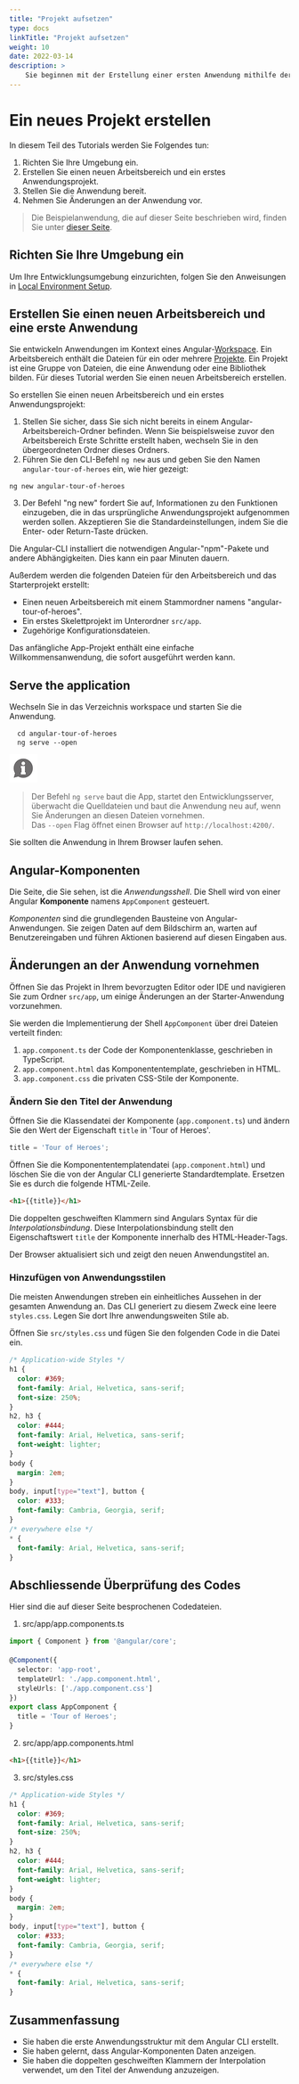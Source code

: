 ```yaml
---
title: "Projekt aufsetzen"
type: docs
linkTitle: "Projekt aufsetzen"
weight: 10
date: 2022-03-14
description: >
    Sie beginnen mit der Erstellung einer ersten Anwendung mithilfe der Angular CLI. Im Laufe dieses Tutorials werden Sie diese Startanwendung modifizieren und erweitern, um die Anwendung Tour of Heroes zu erstellen.
---
```


# Ein neues Projekt erstellen

In diesem Teil des Tutorials werden Sie Folgendes tun:

1. Richten Sie Ihre Umgebung ein.
2. Erstellen Sie einen neuen Arbeitsbereich und ein erstes Anwendungsprojekt.
3. Stellen Sie die Anwendung bereit.
4. Nehmen Sie Änderungen an der Anwendung vor.


> Die Beispielanwendung, die auf dieser Seite beschrieben wird, finden Sie unter [dieser Seite](https://angular.io/generated/live-examples/toh-pt0/stackblitz.html).

## Richten Sie Ihre Umgebung ein

Um Ihre Entwicklungsumgebung einzurichten, folgen Sie den Anweisungen in [Local Environment Setup](https://angular.io/guide/setup-local).


## Erstellen Sie einen neuen Arbeitsbereich und eine erste Anwendung

Sie entwickeln Anwendungen im Kontext eines Angular-[Workspace](https://angular.io/guide/glossary#workspace). Ein Arbeitsbereich enthält die Dateien für ein oder mehrere [Projekte](https://angular.io/guide/glossary#project). Ein Projekt ist eine Gruppe von Dateien, die eine Anwendung oder eine Bibliothek bilden. Für dieses Tutorial werden Sie einen neuen Arbeitsbereich erstellen.

So erstellen Sie einen neuen Arbeitsbereich und ein erstes Anwendungsprojekt:

  1. Stellen Sie sicher, dass Sie sich nicht bereits in einem Angular-Arbeitsbereich-Ordner befinden. Wenn Sie beispielsweise zuvor den Arbeitsbereich Erste Schritte erstellt haben, wechseln Sie in den übergeordneten Ordner dieses Ordners.
  2. Führen Sie den CLI-Befehl `ng new` aus und geben Sie den Namen `angular-tour-of-heroes` ein, wie hier gezeigt:

```
ng new angular-tour-of-heroes
```

  3. Der Befehl "ng new" fordert Sie auf, Informationen zu den Funktionen einzugeben, die in das ursprüngliche Anwendungsprojekt aufgenommen werden sollen. Akzeptieren Sie die Standardeinstellungen, indem Sie die Enter- oder Return-Taste drücken.

Die Angular-CLI installiert die notwendigen Angular-"npm"-Pakete und andere Abhängigkeiten. Dies kann ein paar Minuten dauern.

Außerdem werden die folgenden Dateien für den Arbeitsbereich und das Starterprojekt erstellt:

  * Einen neuen Arbeitsbereich mit einem Stammordner namens "angular-tour-of-heroes".
  * Ein erstes Skelettprojekt im Unterordner `src/app`.
  * Zugehörige Konfigurationsdateien.

Das anfängliche App-Projekt enthält eine einfache Willkommensanwendung, die sofort ausgeführt werden kann.

## Serve the application

Wechseln Sie in das Verzeichnis workspace und starten Sie die Anwendung.

```
  cd angular-tour-of-heroes
  ng serve --open
```

![asset](/images/hint.png)

> Der Befehl `ng serve` baut die App, startet den Entwicklungsserver,
überwacht die Quelldateien und baut die Anwendung neu auf, wenn Sie Änderungen an diesen Dateien vornehmen.\
Das `--open` Flag öffnet einen Browser auf `http://localhost:4200/`.


Sie sollten die Anwendung in Ihrem Browser laufen sehen.

## Angular-Komponenten

Die Seite, die Sie sehen, ist die _Anwendungsshell_.
Die Shell wird von einer Angular **Komponente** namens `AppComponent` gesteuert.

_Komponenten_ sind die grundlegenden Bausteine von Angular-Anwendungen.
Sie zeigen Daten auf dem Bildschirm an, warten auf Benutzereingaben und führen Aktionen basierend auf diesen Eingaben aus.

## Änderungen an der Anwendung vornehmen

Öffnen Sie das Projekt in Ihrem bevorzugten Editor oder IDE und navigieren Sie zum Ordner `src/app`, um einige Änderungen an der Starter-Anwendung vorzunehmen.

Sie werden die Implementierung der Shell `AppComponent` über drei Dateien verteilt finden:

1. `app.component.ts` der Code der Komponentenklasse, geschrieben in TypeScript.
1. `app.component.html` das Komponententemplate, geschrieben in HTML.
1. `app.component.css` die privaten CSS-Stile der Komponente.

### Ändern Sie den Titel der Anwendung

Öffnen Sie die Klassendatei der Komponente (`app.component.ts`) und ändern Sie den Wert der Eigenschaft `title` in 'Tour of Heroes'.

```typescript
title = 'Tour of Heroes';
```

Öffnen Sie die Komponententemplatendatei (`app.component.html`) und
löschen Sie die von der Angular CLI generierte Standardtemplate.
Ersetzen Sie es durch die folgende HTML-Zeile.

```html
<h1>{{title}}</h1>
```

Die doppelten geschweiften Klammern sind Angulars Syntax für die *Interpolationsbindung*.
Diese Interpolationsbindung stellt den Eigenschaftswert `title` der Komponente
innerhalb des HTML-Header-Tags.

Der Browser aktualisiert sich und zeigt den neuen Anwendungstitel an.

### Hinzufügen von Anwendungsstilen

Die meisten Anwendungen streben ein einheitliches Aussehen in der gesamten Anwendung an.
Das CLI generiert zu diesem Zweck eine leere `styles.css`.
Legen Sie dort Ihre anwendungsweiten Stile ab.

Öffnen Sie `src/styles.css` und fügen Sie den folgenden Code in die Datei ein.

```css
/* Application-wide Styles */
h1 {
  color: #369;
  font-family: Arial, Helvetica, sans-serif;
  font-size: 250%;
}
h2, h3 {
  color: #444;
  font-family: Arial, Helvetica, sans-serif;
  font-weight: lighter;
}
body {
  margin: 2em;
}
body, input[type="text"], button {
  color: #333;
  font-family: Cambria, Georgia, serif;
}
/* everywhere else */
* {
  font-family: Arial, Helvetica, sans-serif;
}
```

## Abschliessende Überprüfung des Codes

Hier sind die auf dieser Seite besprochenen Codedateien.

1. src/app/app.components.ts
```typescript
import { Component } from '@angular/core';

@Component({
  selector: 'app-root',
  templateUrl: './app.component.html',
  styleUrls: ['./app.component.css']
})
export class AppComponent {
  title = 'Tour of Heroes';
}
```
2. src/app/app.components.html
```html
<h1>{{title}}</h1>
```
3. src/styles.css
```css
/* Application-wide Styles */
h1 {
  color: #369;
  font-family: Arial, Helvetica, sans-serif;
  font-size: 250%;
}
h2, h3 {
  color: #444;
  font-family: Arial, Helvetica, sans-serif;
  font-weight: lighter;
}
body {
  margin: 2em;
}
body, input[type="text"], button {
  color: #333;
  font-family: Cambria, Georgia, serif;
}
/* everywhere else */
* {
  font-family: Arial, Helvetica, sans-serif;
}
```
## Zusammenfassung

* Sie haben die erste Anwendungsstruktur mit dem Angular CLI erstellt.
* Sie haben gelernt, dass Angular-Komponenten Daten anzeigen.
* Sie haben die doppelten geschweiften Klammern der Interpolation verwendet, um den Titel der Anwendung anzuzeigen.
